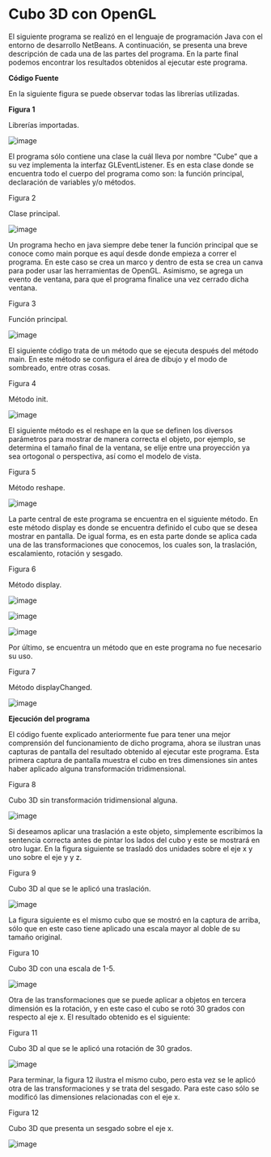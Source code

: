 # Cubo 3D con OpenGL

El siguiente programa se realizó en el lenguaje de programación Java con el entorno de desarrollo NetBeans. A continuación, se presenta una breve descripción de cada una de las partes del programa. En la parte final podemos encontrar los resultados obtenidos al ejecutar este programa.


**Código Fuente**

En la siguiente figura se puede observar todas las librerías utilizadas.

**Figura 1**

Librerías importadas.

![image](https://user-images.githubusercontent.com/71055467/141412667-64bef5d7-a460-4923-9359-44252143f23f.png)

El programa sólo contiene una clase la cuál lleva por nombre “Cube” que a su vez implementa la interfaz GLEventListener. Es en esta clase donde se encuentra todo el cuerpo del programa como son: la función principal, declaración de variables y/o métodos.

Figura 2

Clase principal.

![image](https://user-images.githubusercontent.com/71055467/141415178-0f670484-2760-4dd2-801b-661d4be406e0.png)

Un programa hecho en java siempre debe tener la función principal que se conoce como main porque es aquí desde donde empieza a correr el programa.
En este caso se crea un marco y dentro de esta se crea un canva para poder usar las herramientas de OpenGL. Asimismo, se agrega un evento de ventana, para que el programa finalice una vez cerrado dicha ventana.

Figura 3

Función principal.

![image](https://user-images.githubusercontent.com/71055467/141415225-4c932816-397d-47aa-915a-6685b6a134b8.png)

El siguiente código trata de un método que se ejecuta después del método main. En este método se configura el área de dibujo y el modo de sombreado, entre otras cosas.

Figura 4

Método init.

![image](https://user-images.githubusercontent.com/71055467/141415244-e8f5cae9-e859-4009-a161-c76c621341e0.png)

El siguiente método es el reshape en la que se definen los diversos parámetros para mostrar de manera correcta el objeto, por ejemplo, se determina el tamaño final de la ventana, se elije entre una proyección ya sea ortogonal o perspectiva, así como el modelo de vista.

Figura 5

Método reshape.

![image](https://user-images.githubusercontent.com/71055467/141415274-90ba8221-10d6-4e6a-8fe1-0a69c2613733.png)

La parte central de este programa se encuentra en el siguiente método. En este método display es donde se encuentra definido el cubo que se desea mostrar en pantalla. De igual forma, es en esta parte donde se aplica cada una de las transformaciones que conocemos, los cuales son, la traslación, escalamiento, rotación y sesgado.

Figura 6

Método display.

![image](https://user-images.githubusercontent.com/71055467/141415322-c940d8e3-4205-4288-8588-15b119c5b0cb.png)

![image](https://user-images.githubusercontent.com/71055467/141415338-a0a136a9-9473-475b-a628-40f6956e8ce2.png)

![image](https://user-images.githubusercontent.com/71055467/141415349-3f1e7e34-3bd3-4240-9a23-dad194932d2f.png)

Por último, se encuentra un método que en este programa no fue necesario su uso.

Figura 7

Método displayChanged.

![image](https://user-images.githubusercontent.com/71055467/141415500-cabbf571-dca6-4f89-92e5-1d5853ccb725.png)



**Ejecución del programa**

El código fuente explicado anteriormente fue para tener una mejor comprensión del funcionamiento de dicho programa, ahora se ilustran unas capturas de pantalla del resultado obtenido al ejecutar este programa.
Esta primera captura de pantalla muestra el cubo en tres dimensiones sin antes haber aplicado alguna transformación tridimensional.

Figura 8

Cubo 3D sin transformación tridimensional alguna.

![image](https://user-images.githubusercontent.com/71055467/141415528-7f6d11de-d72b-4280-8581-ee2e5a3e10d5.png)

Si deseamos aplicar una traslación a este objeto, simplemente escribimos la sentencia correcta antes de pintar los lados del cubo y este se mostrará en otro lugar. En la figura siguiente se trasladó dos unidades sobre el eje x y uno sobre el eje y y z.

Figura 9

Cubo 3D al que se le aplicó una traslación.

![image](https://user-images.githubusercontent.com/71055467/141415565-50e4e6ef-6c76-47b8-9402-39eff9b08ee0.png)

La figura siguiente es el mismo cubo que se mostró en la captura de arriba, sólo que en este caso tiene aplicado una escala mayor al doble de su tamaño original.

Figura 10

Cubo 3D con una escala de 1-5.

![image](https://user-images.githubusercontent.com/71055467/141415589-bd0eca69-2f89-45f5-a3b9-57d08e885f61.png)

Otra de las transformaciones que se puede aplicar a objetos en tercera dimensión es la rotación, y en este caso el cubo se rotó 30 grados con respecto al eje x. El resultado obtenido es el siguiente:

Figura 11

Cubo 3D al que se le aplicó una rotación de 30 grados.

![image](https://user-images.githubusercontent.com/71055467/141415653-bb6f1560-4f16-44b5-8f96-2d4977a6f3ae.png)

Para terminar, la figura 12 ilustra el mismo cubo, pero esta vez se le aplicó otra de las transformaciones y se trata del sesgado. Para este caso sólo se modificó las dimensiones relacionadas con el eje x.

Figura 12

Cubo 3D que presenta un sesgado sobre el eje x.

![image](https://user-images.githubusercontent.com/71055467/141415669-82179db4-5515-4731-90ff-da36adfa5b0b.png)

